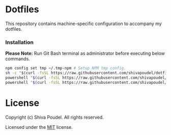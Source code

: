 # Dotfiles

This repository contains machine-specific configuration to accompany my dotfiles.

### Installation

__Please Note:__ Run Git Bash terminal as administrator before executing below commands.

```bash
npm config set tmp ~/.tmp-npm # Setup NPM tmp config.
sh -c "$(curl -fsSL https://raw.githubusercontent.com/shivapoudel/dotfiles/master/rsync/install.sh)" # Setup rsync
powershell "$(curl -fsSL https://raw.githubusercontent.com/shivapoudel/dotfiles/master/git/install.ps1)" # Setup git
powershell "$(curl -fsSL https://raw.githubusercontent.com/shivapoudel/dotfiles/master/local/install.ps1)" # Setup local
```

# License

Copyright (c) Shiva Poudel. All rights reserved.

Licensed under the [MIT](http://shivapoudel.mit-license.org) license.
